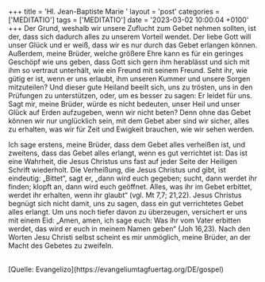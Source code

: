 +++
title = 'Hl. Jean-Baptiste Marie '
layout = 'post'
categories = ['MEDITATIO']
tags = ['MEDITATIO']
date = '2023-03-02 10:00:04 +0100'
+++
Der Grund, weshalb wir unsere Zuflucht zum Gebet nehmen sollten, ist der, dass sich dadurch alles zu unserem Vorteil wendet. Der liebe Gott will unser Glück und er weiß, dass wir es nur durch das Gebet erlangen können.<!--more--> Außerdem, meine Brüder, welche größere Ehre kann es für ein geringes Geschöpf wie uns geben, dass Gott sich gern ihm herablässt und sich mit ihm so vertraut unterhält, wie ein Freund mit seinem Freund. Seht ihr, wie gütig er ist, wenn er uns erlaubt, ihm unseren Kummer und unsere Sorgen mitzuteilen? Und dieser gute Heiland beeilt sich, uns zu trösten, uns in den Prüfungen zu unterstützen, oder, um es besser zu sagen: Er leidet für uns. Sagt mir, meine Brüder, würde es nicht bedeuten, unser Heil und unser Glück auf Erden aufzugeben, wenn wir nicht beten? Denn ohne das Gebet können wir nur unglücklich sein, mit dem Gebet aber sind wir sicher, alles zu erhalten, was wir für Zeit und Ewigkeit brauchen, wie wir sehen werden.

Ich sage erstens, meine Brüder, dass dem Gebet alles verheißen ist, und zweitens, dass das Gebet alles erlangt, wenn es gut verrichtet ist: Das ist eine Wahrheit, die Jesus Christus uns fast auf jeder Seite der Heiligen Schrift wiederholt. Die Verheißung, die Jesus Christus und gibt, ist eindeutig: „Bittet“, sagt er, „dann wird euch gegeben; sucht, dann werdet ihr finden; klopft an, dann wird euch geöffnet. Alles, was ihr im Gebet erbittet, werdet ihr erhalten, wenn ihr glaubt“ (vgl. Mt 7,7; 21,22). Jesus Christus begnügt sich nicht damit, uns zu sagen, dass ein gut verrichtetes Gebet alles erlangt. Um uns noch tiefer davon zu überzeugen, versichert er uns mit einem Eid: „Amen, amen, ich sage euch: Was ihr vom Vater erbitten werdet, das wird er euch in meinem Namen geben“ (Joh 16,23). Nach den Worten Jesu Christi selbst scheint es mir unmöglich, meine Brüder, an der Macht des Gebetes zu zweifeln.


<br>
[Quelle: Evangelizo](https://evangeliumtagfuertag.org/DE/gospel)
